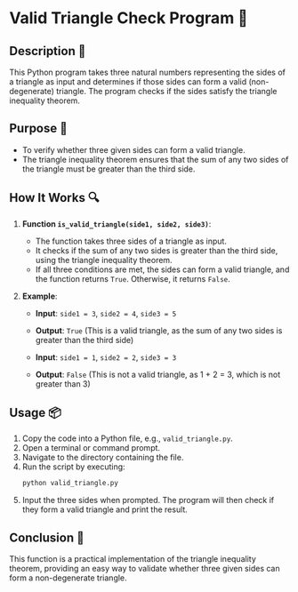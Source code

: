 # Valid Triangle Check Program 🔺

## Description 📝

This Python program takes three natural numbers representing the sides of a triangle as input and determines if those sides can form a valid (non-degenerate) triangle.
The program checks if the sides satisfy the triangle inequality theorem.

## Purpose 🎯

-   To verify whether three given sides can form a valid triangle.
-   The triangle inequality theorem ensures that the sum of any two sides of the triangle must be greater than the third side.

## How It Works 🔍

1. **Function `is_valid_triangle(side1, side2, side3)`**:

    - The function takes three sides of a triangle as input.
    - It checks if the sum of any two sides is greater than the third side, using the triangle inequality theorem.
    - If all three conditions are met, the sides can form a valid triangle, and the function returns `True`. Otherwise, it returns `False`.

2. **Example**:

    - **Input**: `side1 = 3`, `side2 = 4`, `side3 = 5`
    - **Output**: `True` (This is a valid triangle, as the sum of any two sides is greater than the third side)

    - **Input**: `side1 = 1`, `side2 = 2`, `side3 = 3`
    - **Output**: `False` (This is not a valid triangle, as 1 + 2 = 3, which is not greater than 3)

## Usage 📦

1. Copy the code into a Python file, e.g., `valid_triangle.py`.
2. Open a terminal or command prompt.
3. Navigate to the directory containing the file.
4. Run the script by executing:
    ```bash
    python valid_triangle.py
    ```
5. Input the three sides when prompted. The program will then check if they form a valid triangle and print the result.

## Conclusion 🚀

This function is a practical implementation of the triangle inequality theorem, providing an easy way to validate whether three given sides can form a non-degenerate triangle.
